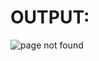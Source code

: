 # OUTPUT:

![page not found](https://user-images.githubusercontent.com/77727169/112967036-7033c780-9168-11eb-8560-0dd9610d84e0.png)


